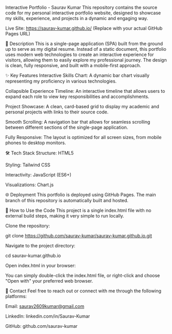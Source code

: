 Interactive Portfolio - Saurav Kumar
This repository contains the source code for my personal interactive portfolio website, designed to showcase my skills, experience, and projects in a dynamic and engaging way.

Live Site: https://saurav-kumar.github.io/ (Replace with your actual GitHub Pages URL)

🚀 Description
This is a single-page application (SPA) built from the ground up to serve as my digital resume. Instead of a static document, this portfolio uses modern web technologies to create an interactive experience for visitors, allowing them to easily explore my professional journey. The design is clean, fully responsive, and built with a mobile-first approach.

✨ Key Features
Interactive Skills Chart: A dynamic bar chart visually representing my proficiency in various technologies.

Collapsible Experience Timeline: An interactive timeline that allows users to expand each role to view key responsibilities and accomplishments.

Project Showcase: A clean, card-based grid to display my academic and personal projects with links to their source code.

Smooth Scrolling: A navigation bar that allows for seamless scrolling between different sections of the single-page application.

Fully Responsive: The layout is optimized for all screen sizes, from mobile phones to desktop monitors.

🛠️ Tech Stack
Structure: HTML5

Styling: Tailwind CSS

Interactivity: JavaScript (ES6+)

Visualizations: Chart.js

🌐 Deployment
This portfolio is deployed using GitHub Pages. The main branch of this repository is automatically built and hosted.

📂 How to Use the Code
This project is a single index.html file with no external build steps, making it very simple to run locally.

Clone the repository:

git clone https://github.com/saurav-kumar/saurav-kumar.github.io.git

Navigate to the project directory:

cd saurav-kumar.github.io

Open index.html in your browser:

You can simply double-click the index.html file, or right-click and choose "Open with" your preferred web browser.

📧 Contact
Feel free to reach out or connect with me through the following platforms:

Email: saurav2609kumar@gmail.com

LinkedIn: linkedin.com/in/Saurav-Kumar

GitHub: github.com/saurav-kumar
